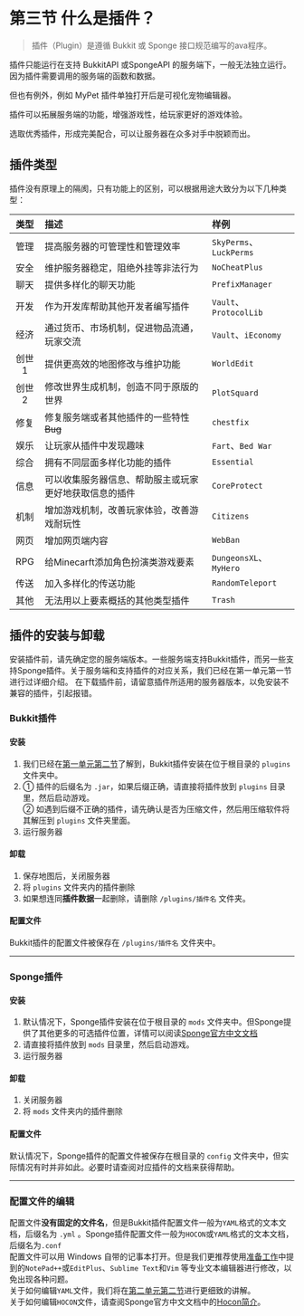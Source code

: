 # 第三节 什么是插件？
> 插件（Plugin）是遵循 Bukkit 或 Sponge 接口规范编写的ava程序。

插件只能运行在支持 BukkitAPI 或SpongeAPI 的服务端下，一般无法独立运行。因为插件需要调用的服务端的函数和数据。

但也有例外，例如 MyPet 插件单独打开后是可视化宠物编辑器。

插件可以拓展服务端的功能，增强游戏性，给玩家更好的游戏体验。

选取优秀插件，形成完美配合，可以让服务器在众多对手中脱颖而出。

## 插件类型

插件没有原理上的隔阂，只有功能上的区别，可以根据用途大致分为以下几种类型：
  
|类型|描述|样例|
|:---:|:---|:---|
|管理|提高服务器的可管理性和管理效率|`SkyPerms`、`LuckPerms`|
|安全|维护服务器稳定，阻绝外挂等非法行为|`NoCheatPlus`|
|聊天|提供多样化的聊天功能|`PrefixManager`|
|开发|作为开发库帮助其他开发者编写插件|`Vault`、`ProtocolLib`|
|经济|通过货币、市场机制，促进物品流通，玩家交流|`Vault`、`iEconomy`|
|创世1|提供更高效的地图修改与维护功能|`WorldEdit`|
|创世2|修改世界生成机制，创造不同于原版的世界|`PlotSquard`|
|修复|修复服务端或者其他插件的一些特性~~Bug~~|`chestfix`|
|娱乐|让玩家从插件中发现趣味|`Fart`、`Bed War`|
|综合|拥有不同层面多样化功能的插件|`Essential`|
|信息|可以收集服务器信息、帮助服主或玩家更好地获取信息的插件|`CoreProtect`|
|机制|增加游戏机制，改善玩家体验，改善游戏耐玩性|`Citizens`|
|网页|增加网页端内容|`WebBan`|
|RPG|给Minecarft添加角色扮演类游戏要素|`DungeonsXL`、`MyHero`|
|传送|加入多样化的传送功能|`RandomTeleport`|
|其他|无法用以上要素概括的其他类型插件|`Trash`|

## 插件的安装与卸载
安装插件前，请先确定您的服务端版本。一些服务端支持Bukkit插件，而另一些支持Sponge插件。关于服务端和支持插件的对应关系，我们已经在第一单元第一节进行过详细介绍。
在下载插件前，请留意插件所适用的服务器版本，以免安装不兼容的插件，引起报错。

### Bukkit插件
#### 安装
1. 我们已经在[第一单元第二节](Structure.md)了解到，Bukkit插件安装在位于根目录的 `plugins` 文件夹中。  
2. ① 插件的后缀名为 `.jar`，如果后缀正确，请直接将插件放到 `plugins` 目录里，然后启动游戏。  
② 如遇到后缀不正确的插件，请先确认是否为压缩文件，然后用压缩软件将其解压到 `plugins` 文件夹里面。
4. 运行服务器

#### 卸载
1. 保存地图后，关闭服务器
2. 将 `plugins` 文件夹内的插件删除
3. 如果想连同**插件数据**一起删除，请删除 `/plugins/插件名` 文件夹。

#### 配置文件
Bukkit插件的配置文件被保存在 `/plugins/插件名` 文件夹中。  

---
### Sponge插件  
#### 安装
1. 默认情况下，Sponge插件安装在位于根目录的 `mods` 文件夹中。但Sponge提供了其他更多的可选插件位置，详情可以阅读[Sponge官方中文文档](https://docs.spongepowered.org/stable/zh-CN)  
2. 请直接将插件放到 `mods` 目录里，然后启动游戏。  
4. 运行服务器

#### 卸载
1. 关闭服务器
2. 将 `mods` 文件夹内的插件删除

#### 配置文件
默认情况下，Sponge插件的配置文件被保存在根目录的 `config` 文件夹中，但实际情况有时并非如此。必要时请查阅对应插件的文档来获得帮助。

---
### 配置文件的编辑
配置文件**没有固定的文件名**，但是Bukkit插件配置文件一般为`YAML`格式的文本文档，后缀名为 `.yml` 。Sponge插件配置文件一般为`HOCON`或`YAML`格式的文本文档，后缀名为`.conf`  
配置文件可以用 Windows 自带的记事本打开。但是我们更推荐使用[准备工作](Preparation.md)中提到的`NotePad++`或`EditPlus`、`Sublime Text`和`Vim` 等专业文本编辑器进行修改，以免出现各种问题。  
关于如何编辑`YAML`文件，我们将在[第二单元第二节](Yaml.md)进行更细致的讲解。  
关于如何编辑`HOCON`文件，请查阅Sponge官方中文文档中的[Hocon简介](https://docs.spongepowered.org/stable/zh-CN/server/getting-started/configuration/hocon.html)。